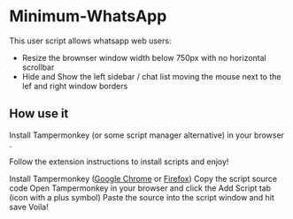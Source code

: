 # Minimum-WhatsApp

This user script allows whatsapp web users:
- Resize the brownser window width below 750px with no horizontal scrollbar 
- Hide and Show the left sidebar / chat list moving the mouse next to the lef and right window borders

## How use it

Install Tampermonkey (or some script manager alternative) in your browser .

Follow the extension instructions to install scripts and enjoy!


Install Tampermonkey ([Google Chrome](https://chromewebstore.google.com/detail/tampermonkey/dhdgffkkebhmkfjojejmpbldmpobfkfo) or [Firefox](https://addons.mozilla.org/pt-BR/firefox/addon/tampermonkey/))
Copy the script source code
Open Tampermonkey in your browser and click the Add Script tab (icon with a plus symbol)
Paste the source into the script window and hit save
Voila!